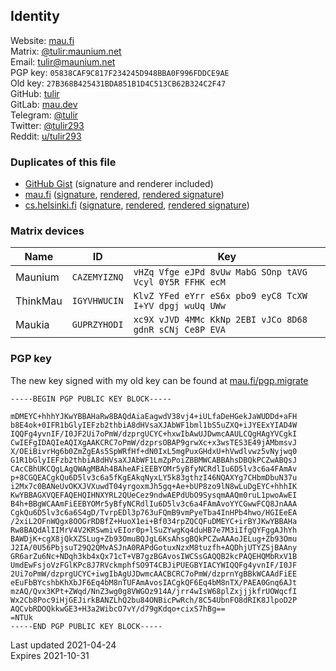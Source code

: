 ## Identity
Website: [mau.fi](https://mau.fi)  
Matrix:  [@tulir:maunium.net](https://matrix.to/#/@tulir:maunium.net)  
Email:   [tulir@maunium.net](mailto:tulir@maunium.net)  
PGP key: `05838CAF9C817F234245D948BBA0F996FDDCE9AE`  
Old key: `27B368B425431BDA851B1D4C513CB62B324C2F47`  
GitHub:  [tulir](https://github.com/tulir)  
GitLab:  [mau.dev](https://mau.dev)  
Telegram: [@tulir](https://t.me/tulir)  
Twitter: [@tulir293](https://twitter.com/tulir293)  
Reddit:  [u/tulir293](https://www.reddit.com/user/tulir293/)

### Duplicates of this file
* [GitHub Gist](https://gist.github.com/tulir/d38f5db1aa814c19f23e113a253d14f8) (signature and renderer included)
* [mau.fi](https://mau.fi/identity.md) ([signature](https://mau.fi/identity.md.asc), [rendered](https://mau.fi/identity.md.html), [rendered signature](https://mau.fi/identity.md.html.asc))
* [cs.helsinki.fi](https://www.cs.helsinki.fi/u/tulir/identity.md) ([signature](https://www.cs.helsinki.fi/u/tulir/identity.md.asc), [rendered](https://www.cs.helsinki.fi/u/tulir/identity.md.html), [rendered signature](https://www.cs.helsinki.fi/u/tulir/identity.md.html.asc))

### Matrix devices
| Name     | ID           | Key                                                     |
|----------|--------------|---------------------------------------------------------|
| Maunium  | `CAZEMYIZNQ` | `vHZq Vfge eJPd 8vUw MabG SOnp tAVG Vcyl 0Y5R FFHK ecM` |
| ThinkMau | `IGYVHWUCIN` | `KlvZ YFed eYrr eS6x pbo9 eyC8 TcXW I+YV dpgj wuUq UWw` |
| Maukia   | `GUPRZYHODI` | `xc9X vJVD 4MMc KkNp 2EBI vJCo 8D68 gdnR sCNj Ce8P EVA` |


### PGP key
The new key signed with my old key can be found at [mau.fi/pgp.migrate](https://mau.fi/pgp.migrate)

```pgp
-----BEGIN PGP PUBLIC KEY BLOCK-----

mDMEYC+hhhYJKwYBBAHaRw8BAQdAiaEagwdV38vj4+iULfaDeHGekJaWUDDd+aFH
b8E4ok+0IFR1bGlyIEFzb2thbiA8dHVsaXJAbWF1bml1bS5uZXQ+iJYEExYIAD4W
IQQFg4yvnIF/I0JF2Ui7oPmW/dzprgUCYC+hxwIbAwUJDwmcAAULCQgHAgYVCgkI
CwIEFgIDAQIeAQIXgAAKCRC7oPmW/dzprsOBAP9grwXc+x3wsTES3E49jAMbmsvJ
X/OEiBivrHg6b0ZmZgEAs5SpWRfHf+dN0IxL5mgPuxGHdxU+hVwdlvwz5vNyjwq0
G1R1bGlyIEFzb2thbiA8dHVsaXJAbWF1LmZpPoiZBBMWCABBAhsDBQkPCZwABQsJ
CAcCBhUKCQgLAgQWAgMBAh4BAheAFiEEBYOMr5yBfyNCRdlIu6D5lv3c6a4FAmAv
p+8CGQEACgkQu6D5lv3c6a5fKgEAkqNyxLY5k83gthzI46NQAXYg7CHbmDbuN37u
i2Mx7c0BANeUvOKXJVXuwdT04yrgoxmJh5gq+Ae+bUP8zo9lN8wLuDgEYC+hhhIK
KwYBBAGXVQEFAQEHQIHNXYRL2QUeCez9ndwAEPdUbO9SysqmAAQm0ruL1pwoAwEI
B4h+BBgWCAAmFiEEBYOMr5yBfyNCRdlIu6D5lv3c6a4FAmAvoYYCGwwFCQ8JnAAA
CgkQu6D5lv3c6a6S4gD/TvrpEDl3p763uFQmB9vmPyeTba4InHPb4hwo/HGIEeEA
/2xiL2OFnWQgx8OOGrRDBfZ+HuoX1ei+Bf034rpZQCQFuDMEYC+irBYJKwYBBAHa
Rw8BAQdAlIIMrV4V2KRSwmivEIor0p+lSuZYwgKq4duHB7e7M3iIfgQYFggAJhYh
BAWDjK+cgX8jQkXZSLug+Zb93OmuBQJgL6KsAhsgBQkPCZwAAAoJELug+Zb93Omu
J2IA/0U56PbjsuT29Q2QMvASJnA0RAPdGotuxNzxM8tuzfh+AQDhjUTYZSjBAAny
GR6arZu6Nc+NDqh3kb4xQx71cT+VB7gzBGAvosIWCSsGAQQB2kcPAQEHQMbRxV1B
UmdEwFsjoVzFGlKPc8J7RVckmphfSO9T4CBJiPUEGBYIACYWIQQFg4yvnIF/I0JF
2Ui7oPmW/dzprgUCYC+iwgIbAgUJDwmcAACBCRC7oPmW/dzprnYgBBkWCAAdFiEE
eEuFbBYcshbKhXbJF6Eq4bM8nTUFAmAvosIACgkQF6Eq4bM8nTX/PAEA0Gnq6AJt
mzAQ/Qvx3KPt+ZWqd/NnZ3wg0g8VWGOz914A/jrr4wIsW68plZxjjjkfrUOWqcfI
Wx2Cb8Poc9iHjGEJirkBANZLhQ2bu84ONBicPwRch/8C54UbnFO8dRIK8JlpoD2P
AQCvbRDOQkkwGE3+H3a2WibcO7vY/d79gKdqo+cixS7hBg==
=NTUk
-----END PGP PUBLIC KEY BLOCK-----
```

Last updated 2021-04-24  
Expires 2021-10-31
